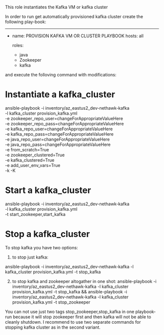 This role instantiates the Kafka VM or kafka cluster

In order to run get automatically provisioned kafka cluster
create the following play-book:

---
- name: PROVISION KAFKA VM OR CLUSTER PLAYBOOK
  hosts: all

  roles:
    - java
    - Zookeeper
    - kafka


and execute the folloving command with modifications:
# Instantiate a kafka_cluster
ansible-playbook -i inventory/az_eastus2_dev-nethawk-kafka \
 -l kafka_cluster provision_kafka.yml \
 -e zookeeper_repo_user=changeForAppropriateValueHere \
 -e zookeeper_repo_pass=changeForAppropriateValueHere \
 -e kafka_repo_user=changeForAppropriateValueHere \
 -e kafka_repo_pass=changeForAppropriateValueHere \
 -e java_repo_user=changeForAppropriateValueHere \
 -e java_repo_pass=changeForAppropriateValueHere \
 -e from_scratch=True \
 -e zookeeper_clustered=True \
 -e kafka_clustered=True \
 -e add_user_env_vars=True \
 -k -K 

# Start a kafka_cluster
ansible-playbook -i inventory/az_eastus2_dev-nethawk-kafka \
 -l kafka_cluster provision_kafka.yml \
 -t start_zookeeper,start_kafka

# Stop a kafka_cluster

To stop kafka you  have two options:
1) to stop just kafka:

ansible-playbook -i inventory/az_eastus2_dev-nethawk-kafka -l kafka_cluster provision_kafka.yml  -t stop_kafka

2) to stop kafka and zookeeper altogather in one shot:
ansible-playbook -i inventory/az_eastus2_dev-nethawk-kafka -l kafka_cluster provision_kafka.yml  -t stop_kafka && ansible-playbook -i inventory/az_eastus2_dev-nethawk-kafka -l kafka_cluster provision_kafka.yml  -t stop_zookeeper

You can not use just two tags stop_zookeeper,stop_kafka in one playbook-run because it will stop zookeeper first and then kafka will not be able to cleanly shutdown. I recommend to use two separate commands for stopping kafka cluster as in the second variant.
